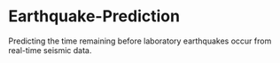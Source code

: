 # Earthquake-Prediction
Predicting the time remaining before laboratory earthquakes occur from real-time seismic data.
